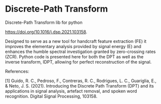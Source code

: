 # Discrete-Path Transform
Discrete-Path Transform lib for python

https://doi.org/10.1016/j.dsp.2021.103158.

Designed to serve as a new tool for handcraft feature extraction (FE) it improves the elementary analysis provided by signal energy (E) and enhances the humble spectral investigation granted by zero-crossing rates (ZCR). Python code is presented here for both the DPT as well as the inverse transform, IDPT, allowing for perfect reconstruction of the signal.


References:

[1] Guido, R. C., Pedroso, F., Contreras, R. C., Rodrigues, L. C., Guariglia, E., & Neto, J. S. (2021). Introducing the Discrete Path Transform (DPT) and its applications in signal analysis, artefact removal, and spoken word recognition. Digital Signal Processing, 103158.

